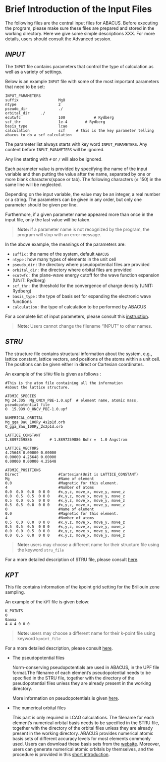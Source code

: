 # Brief Introduction of the Input Files

The following files are the central input files for ABACUS. Before executing the program, please make sure these files are prepared and stored in the working directory. Here we give some simple descriptions XXX. For more details, users should consult the Advanced session.

## *INPUT*

The `INPUT` file contains parameters that control the type of calculation as well as a variety of settings.

Below is an example `INPUT` file with some of the most important parameters that need to be set:

```
INPUT_PARAMETERS
suffix                  MgO
ntype                   2
pseudo_dir              ./
orbital_dir		./
ecutwfc                 100             # Rydberg
scf_thr                 1e-4		# Rydberg
basis_type              lcao            
calculation             scf		# this is the key parameter telling abacus to do a scf calculation
```

The parameter list always starts with key word `INPUT_PARAMETERS`. Any content before `INPUT_PARAMETERS` will be ignored.

Any line starting with `#` or `/` will also be ignored.

Each parameter value is provided by specifying the name of the input variable
and then putting the value after the name, separated by one or more blank characters(space or tab). The following characters (≤ 150) in the same line will be neglected.

Depending on the input variable, the value may be an integer, a real number or a string. The parameters can be given in any order, but only one parameter should be given per line.

Furthermore, if a given parameter name appeared more than once in the input file, only the last value will be taken.

> **Note:** if a parameter name is not recognized by the program, the program will stop with an error message.

In the above example, the meanings of the parameters are:

- `suffix` : the name of the system, default `ABACUS`
- `ntype` : how many types of elements in the unit cell
- `pseudo_dir` : the directory where pseudopotential files are provided
- `orbital_dir` : the directory where orbital files are provided
- `ecutwfc` : the plane-wave energy cutoff for the wave function expansion (UNIT: Rydberg)    
- `scf_thr` : the threshold for the convergence of charge density (UNIT: Rydberg)    
- `basis_type` : the type of basis set for expanding the electronic wave functions
- `calculation` : the type of calculation to be performed by ABACUS

For a complete list of input parameters, please consult this [instruction](../advanced/input_files/input-main.md).

> **Note:** Users cannot change the filename “INPUT” to other names.

## *STRU*

The structure file contains structural information about the system, e.g., lattice constant, lattice vectors, and positions of the atoms within a unit cell. The positions can be given either in direct or Cartesian coordinates. 

An example of the `STRU` file is given as follows :
```
#This is the atom file containing all the information
#about the lattice structure.

ATOMIC_SPECIES
Mg 24.305  Mg_ONCV_PBE-1.0.upf  # element name, atomic mass, pseudopotential file
O  15.999 O_ONCV_PBE-1.0.upf

NUMERICAL_ORBITAL
Mg_gga_8au_100Ry_4s2p1d.orb
O_gga_8au_100Ry_2s2p1d.orb

LATTICE_CONSTANT
1.8897259886 		# 1.8897259886 Bohr =  1.0 Angstrom

LATTICE_VECTORS
4.25648 0.00000 0.00000  
0.00000 4.25648 0.00000
0.00000 0.00000 4.25648

ATOMIC_POSITIONS
Direct                  #Cartesian(Unit is LATTICE_CONSTANT)
Mg                      #Name of element        
0.0                     #Magnetic for this element.
4                       #Number of atoms
0.0  0.0  0.0  0 0 0    #x,y,z, move_x, move_y, move_z
0.0  0.5  0.5  0 0 0    #x,y,z, move_x, move_y, move_z
0.5  0.0  0.5  0 0 0    #x,y,z, move_x, move_y, move_z
0.5  0.5  0.0  0 0 0    #x,y,z, move_x, move_y, move_z
O                       #Name of element        
0.0                     #Magnetic for this element.
4                       #Number of atoms
0.5  0.0  0.0  0 0 0    #x,y,z, move_x, move_y, move_z
0.5  0.5  0.5  0 0 0    #x,y,z, move_x, move_y, move_z
0.0  0.0  0.5  0 0 0    #x,y,z, move_x, move_y, move_z
0.0  0.5  0.0  0 0 0    #x,y,z, move_x, move_y, move_z
```

> **Note:** users may choose a different name for their structure file using the keyword `stru_file`

For a more detailed description of STRU file, please consult [here](../advanced/input_files/stru.md).

## *KPT*

This file contains information of the kpoint grid setting for the Brillouin zone sampling.
    
An example of the `KPT` file is given below:
```
K_POINTS
0 
Gamma
4 4 4 0 0 0
```

> **Note:** users may choose a different name for their k-point file using keyword `kpoint_file`


For a more detailed description, please consult [here](../advanced/input_files/kpt.md).

- The pseudopotential files

    Norm-conserving pseudopotentials are used in ABACUS, in the UPF file format.The filename of each element’s pseudopotential needs to be specified in the STRU file, together with the directory of the pseudopotential files unless they are already present in the working directory.

    More information on pseudopotentials is given [here](../advanced/pp_orb.md#pseudopotentials).

- The numerical orbital files

    This part is only required in LCAO calculations.
    The filename for each element’s numerical orbital basis needs to be specified in the STRU file, together with the directory of the orbital files unless they are already present in the working directory.
    ABACUS provides numerical atomic basis sets of different accuracy levels for most elements commonly used. Users can download these basis sets from the [website](http://abacus.ustc.edu.cn/pseudo/list.htm). Moreover, users can generate numerical atomic orbitals by themselves, and the procedure is provided in this [short introduction](../advanced/pp_orb.md#basis-set).
